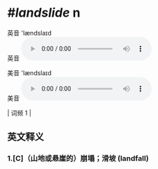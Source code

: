 # ***\#landslide*** n
英音 'lændslaɪd  
英音
<audio src="./media/landslide1.aac" controls="controls"></audio>

美音 'lændslaɪd  
美音
<audio src="./media/landslide2.aac" controls="controls"></audio>



| 词频 1 |  

英文释义
---
### 1.**[C]（山地或悬崖的）崩塌；滑坡 (landfall)**  


